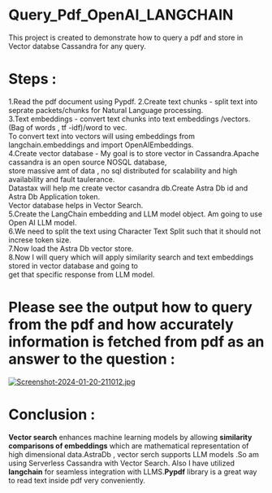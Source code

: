 # Query_Pdf_OpenAI_LANGCHAIN
This project is created to demonstrate how to query a pdf and store in Vector databse Cassandra for any query.<br />

# Steps :<br /> 

1.Read the pdf document using Pypdf.
2.Create text chunks - split text into seprate packets/chunks for Natural Language processing.<br /> 
3.Text embeddings - convert text chunks into text embeddings /vectors.(Bag of words , tf -idf)/word to vec.<br />
To convert text into vectors will using embeddings from langchain.embeddings and import OpenAIEmbeddings.<br />
4.Create vector database - My goal is to store vector in Cassandra.Apache cassandra is an open source NOSQL database,<br />
  store massive amt of data , no sql distributed for scalability and high availability and fault taulerance.<br /> 
  Datastax will help me create vector casandra db.Create Astra Db id and Astra Db Application token.<br />
  Vector database helps in Vector Search.<br />
5.Create the LangChain embedding and LLM model object. Am going to use Open AI LLM model.<br />
6.We need to split the text using Character Text Split such that it should not increse token size.<br />
7.Now load the Astra Db vector store.<br />
8.Now I will query which will apply similarity search and text embeddings stored in vector database and going to<br /> 
  get that specific response from LLM model.<br />

# Please see the output how to query from the pdf and how accurately information is fetched from pdf as an answer to the question :<br /> 

[![Screenshot-2024-01-20-211012.jpg](https://i.postimg.cc/nh1s70PS/Screenshot-2024-01-20-211012.jpg)](https://postimg.cc/bZsNfH81)

# Conclusion :

**Vector search** enhances machine learning models by allowing **similarity comparisons of embeddings** which are mathematical representation of 
high dimensional data.AstraDb , vector serch supports LLM models .So am using Serverless Cassandra with Vector Search.
Also I have utilized **langchain** for seamless integration with LLMS.**Pypdf** library is a great way to read text inside pdf very conveniently.
